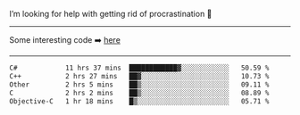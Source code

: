 I’m looking for help with getting rid of procrastination 🤔

-----

Some interesting code :arrow_right: [here](https://github.com/zhen8838/playground)

-----

<!--START_SECTION:waka-->

```txt
C#            11 hrs 37 mins  ████████████▓░░░░░░░░░░░░   50.59 %
C++           2 hrs 27 mins   ██▓░░░░░░░░░░░░░░░░░░░░░░   10.73 %
Other         2 hrs 5 mins    ██▒░░░░░░░░░░░░░░░░░░░░░░   09.11 %
C             2 hrs 2 mins    ██▒░░░░░░░░░░░░░░░░░░░░░░   08.89 %
Objective-C   1 hr 18 mins    █▒░░░░░░░░░░░░░░░░░░░░░░░   05.71 %
```

<!--END_SECTION:waka-->

<!--
**zhen8838/zhen8838** is a ✨ _special_ ✨ repository because its `README.md` (this file) appears on your GitHub profile.

Here are some ideas to get you started:

- 🔭 I’m currently working on ...
- 🌱 I’m currently learning ...
- 👯 I’m looking to collaborate on ...
 ...
- 💬 Ask me about ...
- 📫 How to reach me: ...
- 😄 Pronouns: ...
- ⚡ Fun fact: ...
-->
